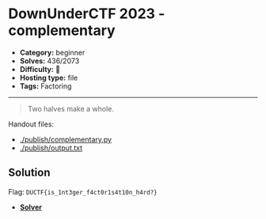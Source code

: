 # DownUnderCTF 2023 - complementary

- **Category:** beginner
- **Solves:** 436/2073
- **Difficulty:** 👶
- **Hosting type:** file
- **Tags:** Factoring

---

> Two halves make a whole.


Handout files:

- [./publish/complementary.py](./publish/complementary.py)
- [./publish/output.txt](./publish/output.txt)

## Solution

Flag: `DUCTF{is_1nt3ger_f4ct0r1s4t10n_h4rd?}`


- [**Solver**](./solve/solv.sage)



